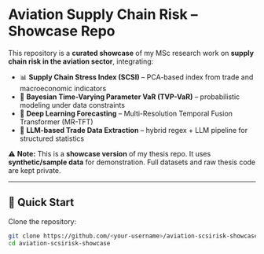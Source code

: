# Aviation Supply Chain Risk – Showcase Repo

This repository is a **curated showcase** of my MSc research work on **supply chain risk in the aviation sector**, integrating:

- 📊 **Supply Chain Stress Index (SCSI)** – PCA-based index from trade and macroeconomic indicators  
- 🧮 **Bayesian Time-Varying Parameter VaR (TVP-VaR)** – probabilistic modeling under data constraints  
- 🤖 **Deep Learning Forecasting** – Multi-Resolution Temporal Fusion Transformer (MR-TFT)  
- 📝 **LLM-based Trade Data Extraction** – hybrid regex + LLM pipeline for structured statistics  

⚠️ **Note:** This is a **showcase version** of my thesis repo. It uses **synthetic/sample data** for demonstration. Full datasets and raw thesis code are kept private.  

---

## 🚀 Quick Start

Clone the repository:

```bash
git clone https://github.com/<your-username>/aviation-scsirisk-showcase.git
cd aviation-scsirisk-showcase

